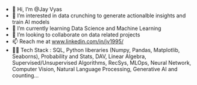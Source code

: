 - 👋 Hi, I’m @Jay Vyas
- 👀 I’m interested in data crunching to generate actionalble insights and train AI models
- 🌱 I’m currently learning Data Science and Machine Learning
- 💞️ I’m looking to collaborate on data related projects
- 📫 Reach me at www.linkedin.com/in/jv1995/
- 🧑‍💻 Tech Stack : SQL, Python liberaries (Numpy, Pandas, Matplotlib, Seaborns), Probability and Stats, DAV, Linear Algebra, Supervised/Unsupervised Algorithms, RecSys, MLOps, Neural Network, Computer Vision, Natural Language Processing, Generative AI and counting...
